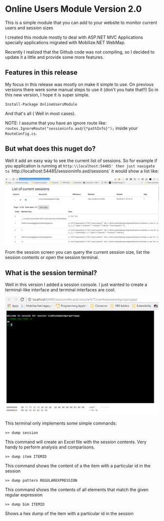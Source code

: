 Online Users Module Version 2.0
================================

This is a simple module that you can add to your website to monitor current users and session sizes

I created this module mostly to deal with ASP.NET MVC Applications specially applications migrated with Mobilize.NET WebMap.

Recently I realized that the Github code was not compiling, so I decided to update it a little and provide some more features.

Features in this release
------------------------

My focus in this release was mostly on make it simple to use.
On previous versions there were some manual steps to use it (don't you hate that!!)
So in this new version, I hope it is super simple. 

```
Install-Package OnlineUsersModule
```

And that's all ( Well in most cases).

NOTE: I assume that you have an ignore route like: `routes.IgnoreRoute("sessioninfo.axd/{*pathInfo}");`
inside your `RouteConfig.cs`.

But what does this nuget do?
---------------------------

Well it add an easy way to see the current list of sessions. 
So for example if you  application is running at `http:\\localhost:54485' then
just navigate to `http://localhost:54485/sessioninfo.axd/sessions` it would show a list like:

![SessionsScreen](SessionsScreen.PNG)

From the session screen you can query the current session size, list the session contents or open the 
session terminal.

What is the session terminal?
---------------------------
	
Well in this version I added a session console. I just wanted to create a terminal-like interface
and terminal interfaces are cool.

![Sessions Terminal](SesssionTerminal.PNG)

This terminal only implements some simple commands:

```
>> dump session
```

This command will create an Excel file with the session contents. Very handy to perform analysis and comparisons.

```
>> dump item ITEMID
```

This command shows the content of a the item with a particular id in the session

```
>> dump pattern REGULAREXPRESSION
```

This command shows the contents of all elements that match the given regular expression

```
>> dump bim ITEMID
```

Shows a hex dump of the item with a particular id in the session


